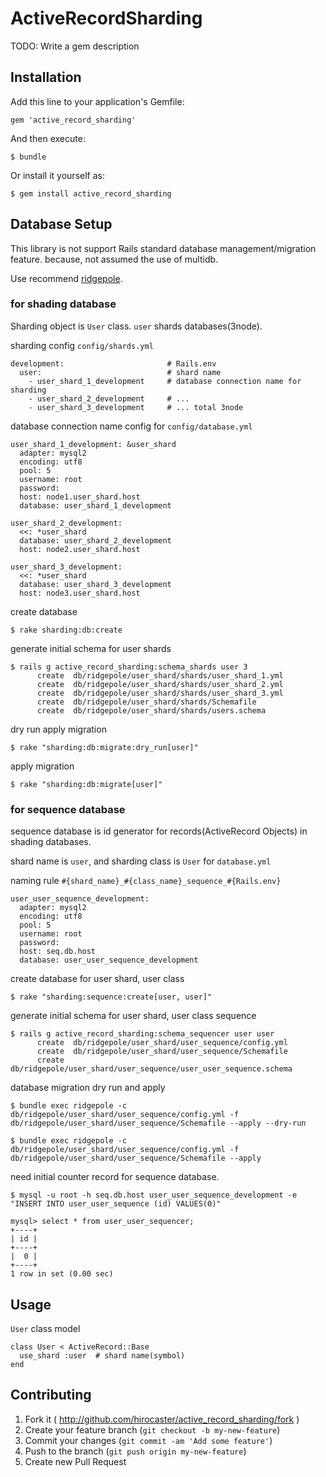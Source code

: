 # ActiveRecordSharding

TODO: Write a gem description

## Installation

Add this line to your application's Gemfile:

    gem 'active_record_sharding'

And then execute:

    $ bundle

Or install it yourself as:

    $ gem install active_record_sharding

## Database Setup

This library is not support Rails standard database management/migration feature. because, not assumed the use of multidb.

Use recommend [ridgepole](https://github.com/winebarrel/ridgepole).

### for shading database

Sharding object is `User` class. `user` shards databases(3node).

sharding config `config/shards.yml`

```
development:                       # Rails.env
  user:                            # shard name
    - user_shard_1_development     # database connection name for sharding
    - user_shard_2_development     # ...
    - user_shard_3_development     # ... total 3node
```

database connection name config for `config/database.yml`

```
user_shard_1_development: &user_shard
  adapter: mysql2
  encoding: utf8
  pool: 5
  username: root
  password:
  host: node1.user_shard.host
  database: user_shard_1_development

user_shard_2_development:
  <<: *user_shard
  database: user_shard_2_development
  host: node2.user_shard.host

user_shard_3_development:
  <<: *user_shard
  database: user_shard_3_development
  host: node3.user_shard.host
```

create database

    $ rake sharding:db:create

generate initial schema for user shards

    $ rails g active_record_sharding:schema_shards user 3
          create  db/ridgepole/user_shard/shards/user_shard_1.yml
          create  db/ridgepole/user_shard/shards/user_shard_2.yml
          create  db/ridgepole/user_shard/shards/user_shard_3.yml
          create  db/ridgepole/user_shard/shards/Schemafile
          create  db/ridgepole/user_shard/shards/users.schema

dry run apply migration

    $ rake "sharding:db:migrate:dry_run[user]"

apply migration

    $ rake "sharding:db:migrate[user]"

### for sequence database

sequence database is id generator for records(ActiveRecord Objects) in shading databases.

shard name is `user`, and sharding class is `User` for `database.yml`

naming rule `#{shard_name}_#{class_name}_sequence_#{Rails.env}`

```
user_user_sequence_development:
  adapter: mysql2
  encoding: utf8
  pool: 5
  username: root
  password:
  host: seq.db.host
  database: user_user_sequence_development
```

create database for user shard, user class

    $ rake "sharding:sequence:create[user, user]"

generate initial schema for user shard, user class sequence

    $ rails g active_record_sharding:schema_sequencer user user
          create  db/ridgepole/user_shard/user_sequence/config.yml
          create  db/ridgepole/user_shard/user_sequence/Schemafile
          create  db/ridgepole/user_shard/user_sequence/user_user_sequence.schema

database migration dry run and apply

    $ bundle exec ridgepole -c db/ridgepole/user_shard/user_sequence/config.yml -f db/ridgepole/user_shard/user_sequence/Schemafile --apply --dry-run

    $ bundle exec ridgepole -c db/ridgepole/user_shard/user_sequence/config.yml -f db/ridgepole/user_shard/user_sequence/Schemafile --apply

need initial counter record for sequence database.

    $ mysql -u root -h seq.db.host user_user_sequence_development -e "INSERT INTO user_user_sequence (id) VALUES(0)"

    mysql> select * from user_user_sequencer;
    +----+
    | id |
    +----+
    |  0 |
    +----+
    1 row in set (0.00 sec)

## Usage

`User` class model

```
class User < ActiveRecord::Base
  use_shard :user  # shard name(symbol)
end
```

## Contributing

1. Fork it ( http://github.com/hirocaster/active_record_sharding/fork )
2. Create your feature branch (`git checkout -b my-new-feature`)
3. Commit your changes (`git commit -am 'Add some feature'`)
4. Push to the branch (`git push origin my-new-feature`)
5. Create new Pull Request
